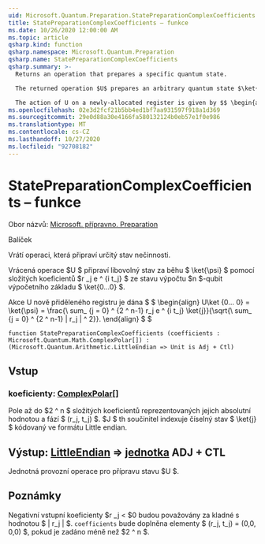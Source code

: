 ```yaml
---
uid: Microsoft.Quantum.Preparation.StatePreparationComplexCoefficients
title: StatePreparationComplexCoefficients – funkce
ms.date: 10/26/2020 12:00:00 AM
ms.topic: article
qsharp.kind: function
qsharp.namespace: Microsoft.Quantum.Preparation
qsharp.name: StatePreparationComplexCoefficients
qsharp.summary: >-
  Returns an operation that prepares a specific quantum state.

  The returned operation $U$ prepares an arbitrary quantum state $\ket{\psi}$ with complex coefficients $r_j e^{i t_j}$ from the $n$-qubit computational basis state $\ket{0...0}$.

  The action of U on a newly-allocated register is given by $$ \begin{align} U\ket{0...0}=\ket{\psi}=\frac{\sum_{j=0}^{2^n-1}r_j e^{i t_j}\ket{j}}{\sqrt{\sum_{j=0}^{2^n-1}|r_j|^2}}. \end{align} $$
ms.openlocfilehash: 02e3d2fcf21b5bb4ed1bf7aa931597f918a1d369
ms.sourcegitcommit: 29e0d88a30e4166fa580132124b0eb57e1f0e986
ms.translationtype: MT
ms.contentlocale: cs-CZ
ms.lasthandoff: 10/27/2020
ms.locfileid: "92708182"
---
```

# <a name="statepreparationcomplexcoefficients-function"></a>StatePreparationComplexCoefficients – funkce

Obor názvů: [Microsoft. přípravno. Preparation](xref:Microsoft.Quantum.Preparation)

Balíček [](https://nuget.org/packages/)


Vrátí operaci, která připraví určitý stav nečinnosti.

Vrácená operace $U $ připraví libovolný stav za běhu $ \ket{\psi} $ pomocí složitých koeficientů $r _j e ^ {i t_j} $ ze stavu výpočtu $n $-qubit výpočetního základu $ \ket{0...0} $.

Akce U nově přiděleného registru je dána $ $ \begin{align} U\ket {0... 0} = \ket{\psi} = \frac{\ sum_ {j = 0} ^ {2 ^ n-1} r_j e ^ {i t_j} \ket{j}}{\sqrt{\ sum_ {j = 0} ^ {2 ^ n-1} | r_j | ^ 2}}.
\end{align} $ $

```qsharp
function StatePreparationComplexCoefficients (coefficients : Microsoft.Quantum.Math.ComplexPolar[]) : (Microsoft.Quantum.Arithmetic.LittleEndian => Unit is Adj + Ctl)
```


## <a name="input"></a>Vstup

### <a name="coefficients--complexpolar"></a>koeficienty: [ComplexPolar](xref:Microsoft.Quantum.Math.ComplexPolar)[]

Pole až do $2 ^ n $ složitých koeficientů reprezentovaných jejich absolutní hodnotou a fází $ (r_j, t_j) $. $J $ th součinitel indexuje číselný stav $ \ket{j} $ kódovaný ve formátu Little endian.



## <a name="output--littleendian--unit-adj--ctl"></a>Výstup: [LittleEndian](xref:Microsoft.Quantum.Arithmetic.LittleEndian) => [jednotka](xref:microsoft.quantum.lang-ref.unit) ADJ + CTL

Jednotná provozní operace pro přípravu stavu $U $.

## <a name="remarks"></a>Poznámky

Negativní vstupní koeficienty $r _j < $0 budou považovány za kladné s hodnotou $ | r_j | $. `coefficients` bude doplněna elementy $ (r_j, t_j) = (0,0, 0,0) $, pokud je zadáno méně než $2 ^ n $.